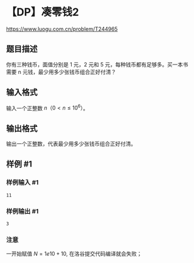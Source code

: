 # 【DP】凑零钱2
https://www.luogu.com.cn/problem/T244965

## 题目描述

你有三种钱币，面值分别是 1 元，2 元和 5 元，每种钱币都有足够多。买一本书需要 n 元钱，最少用多少张钱币组合正好付清？

## 输入格式

输入一个正整数 $n（0 < n \le 10^6）$。

## 输出格式

输出一个正整数，代表最少用多少张钱币组合正好付清。

## 样例 #1

### 样例输入 #1

```
11
```

### 样例输出 #1

```
3
```

### 注意
一开始赋值 $N = 1e10 + 10$, 在洛谷提交代码编译就会失败；

